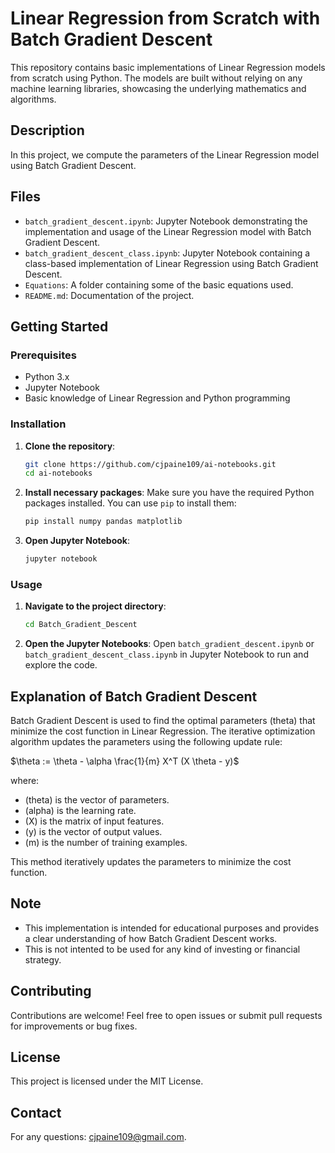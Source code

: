 # Linear Regression from Scratch with Batch Gradient Descent

This repository contains basic implementations of Linear Regression models from scratch using Python. The models are built without relying on any machine learning libraries, showcasing the underlying mathematics and algorithms.

## Description

In this project, we compute the parameters of the Linear Regression model using Batch Gradient Descent.

## Files

- `batch_gradient_descent.ipynb`: Jupyter Notebook demonstrating the implementation and usage of the Linear Regression model with Batch Gradient Descent.
- `batch_gradient_descent_class.ipynb`: Jupyter Notebook containing a class-based implementation of Linear Regression using Batch Gradient Descent.
- `Equations`: A folder containing some of the basic equations used.
- `README.md`: Documentation of the project.

## Getting Started

### Prerequisites

- Python 3.x
- Jupyter Notebook
- Basic knowledge of Linear Regression and Python programming

### Installation

1. **Clone the repository**:
    ```bash
    git clone https://github.com/cjpaine109/ai-notebooks.git
    cd ai-notebooks
    ```

2. **Install necessary packages**:
    Make sure you have the required Python packages installed. You can use `pip` to install them:
    ```bash
    pip install numpy pandas matplotlib
    ```

3. **Open Jupyter Notebook**:
    ```bash
    jupyter notebook
    ```

### Usage

1. **Navigate to the project directory**:
    ```bash
    cd Batch_Gradient_Descent
    ```

2. **Open the Jupyter Notebooks**:
    Open `batch_gradient_descent.ipynb` or `batch_gradient_descent_class.ipynb` in Jupyter Notebook to run and explore the code.

## Explanation of Batch Gradient Descent

Batch Gradient Descent is used to find the optimal parameters (theta) that minimize the cost function in Linear Regression. The iterative optimization algorithm updates the parameters using the following update rule:

$\theta := \theta - \alpha \frac{1}{m} X^T (X \theta - y)$

where:
- \(theta) is the vector of parameters.
- \(alpha) is the learning rate.
- \(X\) is the matrix of input features.
- \(y\) is the vector of output values.
- \(m\) is the number of training examples.

This method iteratively updates the parameters to minimize the cost function.

## Note

- This implementation is intended for educational purposes and provides a clear understanding of how Batch Gradient Descent works.
- This is not intented to be used for any kind of investing or financial strategy.

## Contributing

Contributions are welcome! Feel free to open issues or submit pull requests for improvements or bug fixes.

## License

This project is licensed under the MIT License.

## Contact

For any questions: cjpaine109@gmail.com.
